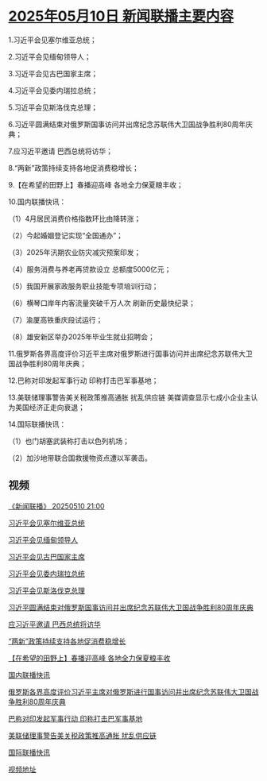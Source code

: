 # [2025年05月10日 新闻联播主要内容](https://tv.cctv.com/lm/xwlb/day/20250510.shtml)

1.习近平会见塞尔维亚总统；

2.习近平会见缅甸领导人；

3.习近平会见古巴国家主席；

4.习近平会见委内瑞拉总统；

5.习近平会见斯洛伐克总理；

6.习近平圆满结束对俄罗斯国事访问并出席纪念苏联伟大卫国战争胜利80周年庆典；

7.应习近平邀请 巴西总统将访华；

8.“两新”政策持续支持各地促消费稳增长；

9.【在希望的田野上】春播迎高峰 各地全力保夏粮丰收；

10.国内联播快讯：

（1）4月居民消费价格指数环比由降转涨；

（2）今起婚姻登记实现“全国通办”；

（3）2025年汛期农业防灾减灾预案印发；

（4）服务消费与养老再贷款设立 总额度5000亿元；

（5）我国开展家政服务职业技能专项培训行动；

（6）横琴口岸年内客流量突破千万人次 刷新历史最快纪录；

（7）渝厦高铁重庆段试运行；

（8）雄安新区举办2025年毕业生就业招聘会；

11.俄罗斯各界高度评价习近平主席对俄罗斯进行国事访问并出席纪念苏联伟大卫国战争胜利80周年庆典；

12.巴称对印发起军事行动 印称打击巴军事基地；

13.美联储理事警告美关税政策推高通胀 扰乱供应链 美媒调查显示七成小企业主认为美国经济正走向衰退；

14.国际联播快讯：

（1）也门胡塞武装称打击以色列机场；

（2）加沙地带联合国救援物资点遭以军袭击。

## 视频

[《新闻联播》 20250510 21:00](https://tv.cctv.com/2025/05/10/VIDE28J8fyTpTTYyo8F1J32N250510.shtml)

[习近平会见塞尔维亚总统](https://tv.cctv.com/2025/05/10/VIDEDSyS8QP4hfi03Tikh6tn250510.shtml)

[习近平会见缅甸领导人](https://tv.cctv.com/2025/05/10/VIDEy6Q1I89pbcaFNVxl9TVc250510.shtml)

[习近平会见古巴国家主席](https://tv.cctv.com/2025/05/10/VIDE0meWFIWqzI6X1bZAdfIe250510.shtml)

[习近平会见委内瑞拉总统](https://tv.cctv.com/2025/05/10/VIDETWwQkgntkNCbNKeqcANU250510.shtml)

[习近平会见斯洛伐克总理](https://tv.cctv.com/2025/05/10/VIDElgJnbvGqxST4Jy1hjy65250510.shtml)

[习近平圆满结束对俄罗斯国事访问并出席纪念苏联伟大卫国战争胜利80周年庆典](https://tv.cctv.com/2025/05/10/VIDEVj0kaVMxiuw4odhsT7u6250510.shtml)

[应习近平邀请 巴西总统将访华](https://tv.cctv.com/2025/05/10/VIDEQdA2LiZU0FqAGy4y7IIc250510.shtml)

[“两新”政策持续支持各地促消费稳增长](https://tv.cctv.com/2025/05/10/VIDEKvZrahgFfzbYhS8hAVp0250510.shtml)

[【在希望的田野上】春播迎高峰 各地全力保夏粮丰收](https://tv.cctv.com/2025/05/10/VIDEL4mJxXiedmpuTxfU8Wgk250510.shtml)

[国内联播快讯](https://tv.cctv.com/2025/05/10/VIDEgfyHjdm4HmyftOGGJG0z250510.shtml)

[俄罗斯各界高度评价习近平主席对俄罗斯进行国事访问并出席纪念苏联伟大卫国战争胜利80周年庆典](https://tv.cctv.com/2025/05/10/VIDEjrsQhhBhYv5qJZCR48og250510.shtml)

[巴称对印发起军事行动 印称打击巴军事基地](https://tv.cctv.com/2025/05/10/VIDEp7yP3iqpzh5t9ng7kIVK250510.shtml)

[美联储理事警告美关税政策推高通胀 扰乱供应链](https://tv.cctv.com/2025/05/10/VIDE4KGHHZgsJuKzLc8JFA7q250510.shtml)

[国际联播快讯](https://tv.cctv.com/2025/05/10/VIDEZTcKzwpE5XRka5VbfxIV250510.shtml)

[视频地址](https://tv.cctv.com/lm/xwlb/day/20250510.shtml) 

